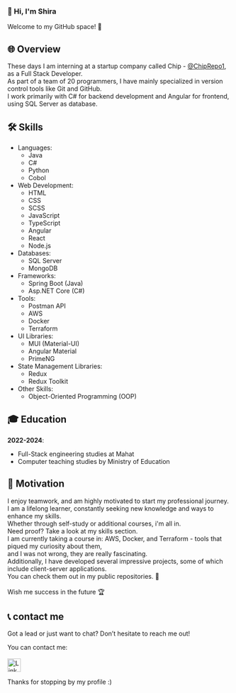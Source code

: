 ### 👋 Hi, I'm Shira
Welcome to my GitHub space! 🚀


## 🌐 Overview
These days I am interning at a startup company called Chip - [@ChipRepo1](https://github.com/ChipRepo1), as a Full Stack Developer.<br> 
As part of a team of 20 programmers, I have mainly specialized in version control tools like Git and GitHub.<br>
I work primarily with C# for backend development and Angular for frontend, using SQL Server as database.<br>


## 🛠️ Skills
- Languages:
  - Java
  - C#
  - Python
  - Cobol
- Web Development:
  - HTML
  - CSS
  - SCSS
  - JavaScript
  - TypeScript
  - Angular
  - React
  - Node.js
- Databases:
  - SQL Server
  - MongoDB
- Frameworks:
  - Spring Boot (Java)
  - Asp.NET Core (C#)
- Tools:
  - Postman API
  - AWS
  - Docker
  - Terraform
- UI Libraries:
    - MUI (Material-UI)
    - Angular Material
    - PrimeNG
- State Management Libraries:
    - Redux
    - Redux Toolkit
- Other Skills:
  - Object-Oriented Programming (OOP)


## 🎓 Education
**2022-2024**:
  - Full-Stack engineering studies at Mahat
  - Computer teaching studies by Ministry of Education


## 💪 Motivation
I enjoy teamwork, and am highly motivated to start my professional journey.<br>
I am a lifelong learner, constantly seeking new knowledge and ways to enhance my skills.<br>
Whether through self-study or additional courses, i'm all in.<br>
Need proof? Take a look at my skills section.<br>
I am currently taking a course in: AWS, Docker, and Terraform - tools that piqued my curiosity about them,<br>
and I was not wrong, they are really fascinating.<br>
Additionally, I have developed several impressive projects, some of which include client-server applications.<br>
You can check them out in my public repositories. 🔎<br><br>
Wish me success in the future 🏆


## 📞 contact me
Got a lead or just want to chat? Don’t hesitate to reach me out! <br>

You can contact me: <br>  
<a href="https://www.linkedin.com/in/shirabiton/">
  <img src="https://camo.githubusercontent.com/2f23ee7b79f8d1f9e5a87fd12a9296cf01a995033830409393455480ffe22d1e/68747470733a2f2f696d672e736869656c64732e696f2f62616467652f4c696e6b6564496e2d2532333030373742352e7376673f267374796c653d666f722d7468652d6261646765266c6f676f3d6c696e6b6564696e266c6f676f436f6c6f723d7768697465" alt="LinkedIn" style="height: 30px;">
</a>
<br>

Thanks for stopping by my profile :)

